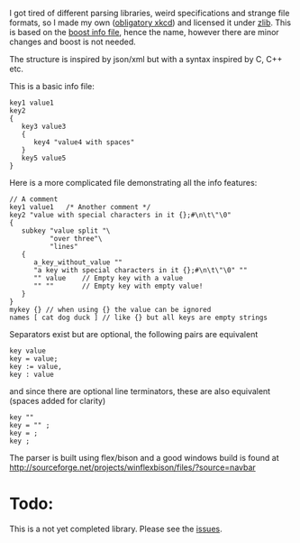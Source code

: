 I got tired of different parsing libraries, weird specifications and strange file formats, so I made my own ([obligatory xkcd](http://xkcd.com/927/)) and licensed it under [zlib](https://tldrlegal.com/license/zlib-libpng-license-%28zlib%29). This is based on the [boost info file](http://www.boost.org/doc/libs/1_56_0/doc/html/boost_propertytree/parsers.html#boost_propertytree.parsers.info_parser), hence the name, however there are minor changes and boost is not needed.

The structure is inspired by json/xml but with a syntax inspired by C, C++ etc.

This is a basic info file:

    key1 value1
    key2
    {
       key3 value3
       {
          key4 "value4 with spaces"
       }
       key5 value5
    }

Here is a more complicated file demonstrating all the info features:

    // A comment
    key1 value1   /* Another comment */
    key2 "value with special characters in it {};#\n\t\"\0"
    {
       subkey "value split "\
              "over three"\
              "lines"
       {
          a_key_without_value ""
          "a key with special characters in it {};#\n\t\"\0" ""
          "" value    // Empty key with a value
          "" ""       // Empty key with empty value!
       }
    }
	mykey {} // when using {} the value can be ignored
	names [ cat dog duck ] // like {} but all keys are empty strings

Separators exist but are optional, the following pairs are equivalent

	key value
	key = value;
	key := value,
	key : value
	
and since there are optional line terminators, these are also equivalent (spaces added for clarity)

    key ""
	key = "" ;
	key = ;
	key ;
	
The parser is built using flex/bison and a good windows build is found at http://sourceforge.net/projects/winflexbison/files/?source=navbar


Todo:
=======

This is a not yet completed library. Please see the [issues](https://github.com/madeso/infofile/issues?q=is%3Aopen+is%3Aissue).

